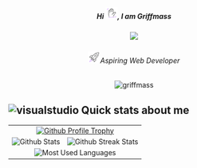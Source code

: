 <!-- Introduction -->
<h5 align="center">Hi <img src="https://raw.githubusercontent.com/griffmass/griffmass/main/assets/animation/icons/wave-ezgif.com-effects.gif" width="24" height="24" alt="wave gif" />, I am Griffmass</h5>
<!-- Banner -->
<div align="center"> <img src="https://raw.githubusercontent.com/griffmass/griffmass/main/assets/animation/xml/banner.gif"> </div>
<!-- Aspiring Full-Stack Developer -->
<h6 align="center"><img src="https://raw.githubusercontent.com/griffmass/griffmass/main/assets/animation/icons/rocket-ezgif.com-effects.gif" width="24" height="24" alt="rocket gif"/>Aspiring Web Developer</h6>
<!-- Profile views -->
<p align="center"> <img src="https://komarev.com/ghpvc/?username=griffmass&label=Profile%20views&color=AC90FE&style=flat" alt="griffmass" /> </p>

<!-- Quick Stats about me -->
<h2><img src="https://cdn.icon-icons.com/icons2/883/PNG/512/5_icon-icons.com_68890.png" alt="visualstudio" width="25" height="25"> Quick stats about me</h2>
<table style="margin: auto;">
  <tr>
    <td colspan="2" style="text-align: center;">
      <!-- Github Profile Trophy -->
      <a href="https://github.com/griffmass/github-profile-trophy">
        <img width="780" src="https://github-profile-trophy.vercel.app/?username=griffmass&column=4&row=2&theme=nord" alt="Github Profile Trophy"/>
      </a>
    </td>
  </tr>
  <tr>
    <td> <!-- Github Stats -->
      <img src="https://github-readme-stats.vercel.app/api?username=griffmass&rank_icon=github&count_private=true&include_all_commits=true&show_icons=true&theme=nord" width="390" alt="Github Stats"/>
    </td>
    <td> <!-- Streak Stats -->
      <img src="https://github-readme-streak-stats.herokuapp.com/?user=griffmass&theme=nord" width="390" alt="Github Streak Stats"/>
    </td>
  </tr>
  <tr>
    <td colspan="2" style="text-align: center;"> <!-- Most Used Languages -->
      <img src="https://github-readme-stats.vercel.app/api/top-langs/?username=griffmass&langs_count=20&layout=compact&theme=nord" width="390" alt="Most Used Languages"/>
    </td>
  </tr>
</table>

